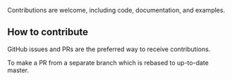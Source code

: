 Contributions are welcome, including code, documentation, and examples. 

## How to contribute

GitHub issues and PRs are the preferred way to receive contributions. 

To make a PR from a separate branch which is rebased to up-to-date master.